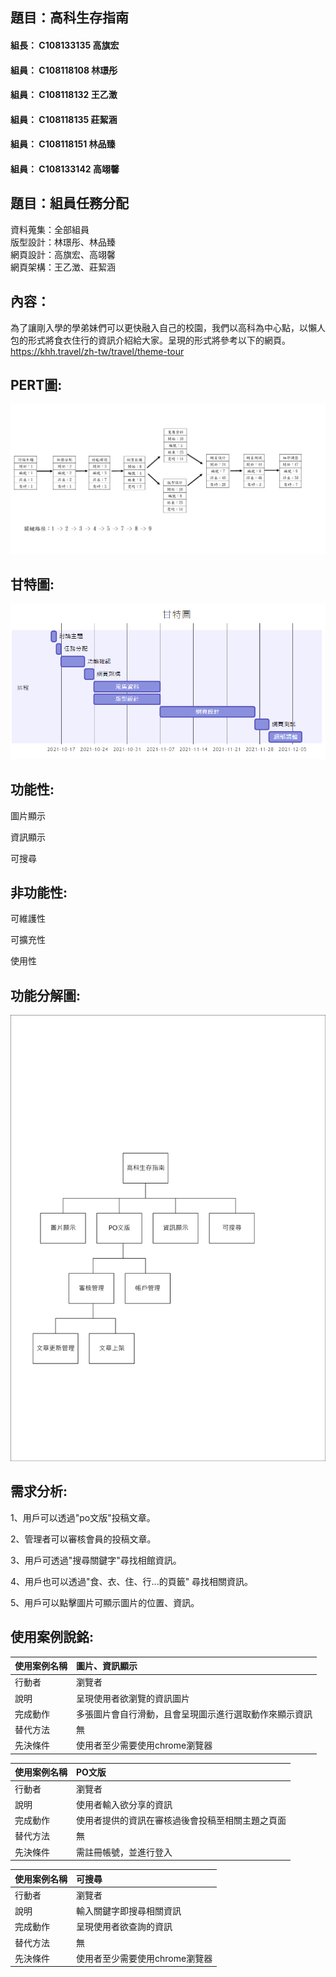
## 題目：高科生存指南

#### 組長： C108133135 高旗宏
#### 組員： C108118108 林璟彤
#### 組員： C108118132 王乙澂
#### 組員： C108118135 莊絜涵
#### 組員： C108118151 林品臻
#### 組員： C108133142 高翊馨

## 題目：組員任務分配
資料蒐集：全部組員  
版型設計：林璟彤、林品臻  
網頁設計：高旗宏、高翊馨  
網頁架構：王乙澂、莊絜涵  

## 內容：
為了讓剛入學的學弟妹們可以更快融入自己的校園，我們以高科為中心點，以懶人包的形式將食衣住行的資訊介紹給大家。呈現的形式將參考以下的網頁。  
https://khh.travel/zh-tw/travel/theme-tour
## PERT圖:
![PERT圖](Team2.jpg)
## 甘特圖:
![甘特圖](gantt.png)

## 功能性:
圖片顯示

資訊顯示

可搜尋
## 非功能性:
可維護性

可擴充性

使用性
## 功能分解圖:
![功能分解圖](功能分析圖.jpg)
## 需求分析:
1、用戶可以透過"po文版"投稿文章。

2、管理者可以審核會員的投稿文章。

3、用戶可透過"搜尋關鍵字"尋找相館資訊。

4、用戶也可以透過"食、衣、住、行...的頁籤" 尋找相關資訊。

5、用戶可以點擊圖片可顯示圖片的位置、資訊。

## 使用案例說銘:
 | 使用案例名稱 |圖片、資訊顯示|
 |:-|:-|
 |行動者|瀏覽者|
 |說明|呈現使用者欲瀏覽的資訊圖片|
 |完成動作|多張圖片會自行滑動，且會呈現圖示進行選取動作來顯示資訊|
 |替代方法|無|
 |先決條件|使用者至少需要使用chrome瀏覽器|
 
   | 使用案例名稱 |PO文版|
 |:-|:-|
 |行動者|瀏覽者|
 |說明|使用者輸入欲分享的資訊|
 |完成動作|使用者提供的資訊在審核過後會投稿至相關主題之頁面|
 |替代方法|無|
 |先決條件|需註冊帳號，並進行登入|
 
  | 使用案例名稱 |可搜尋|
 |:-|:-|
 |行動者|瀏覽者|
 |說明|輸入關鍵字即搜尋相關資訊|
 |完成動作|呈現使用者欲查詢的資訊|
 |替代方法|無|
 |先決條件|使用者至少需要使用chrome瀏覽器|
 







